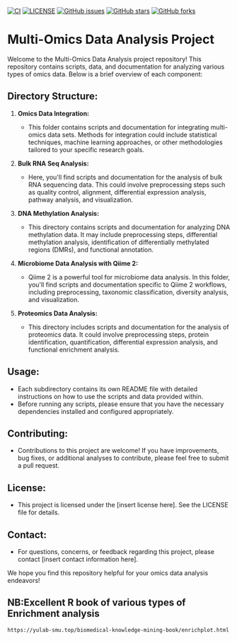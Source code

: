 [![CI](https://github.com/rayotoo/MultiOmics/actions/workflows/blank.yml/badge.svg)](https://github.com/rayotoo/MultiOmics/actions/workflows/blank.yml)
[![LICENSE](https://img.shields.io/github/license/rayotoo/MultiOmics?style=flat-square&color=green)](https://github.com/rayotoo/MultiOmics/blob/main/LICENSE)
[![GitHub issues](https://img.shields.io/github/issues/rayotoo/MultiOmics?style=flat-square)](https://github.com/rayotoo/sMultiOmics/issues)
[![GitHub stars](https://img.shields.io/github/stars/rayotoo/MultiOmics?style=flat-square&color=important)](https://github.com/rayotoo/MultiOmics/stargazers)
[![GitHub forks](https://img.shields.io/github/forks/rayotoo/MultiOmics?style=flat-square&color=blueviolet)](https://github.com/rayotoo/MultiOmics/network/members)

# Multi-Omics Data Analysis Project

Welcome to the Multi-Omics Data Analysis project repository! This repository contains scripts, data, and documentation for analyzing various types of omics data. Below is a brief overview of each component:

## Directory Structure:

1. **Omics Data Integration:**
   - This folder contains scripts and documentation for integrating multi-omics data sets. Methods for integration could include statistical techniques, machine learning approaches, or other methodologies tailored to your specific research goals.

2. **Bulk RNA Seq Analysis:**
   - Here, you'll find scripts and documentation for the analysis of bulk RNA sequencing data. This could involve preprocessing steps such as quality control, alignment, differential expression analysis, pathway analysis, and visualization.

3. **DNA Methylation Analysis:**
   - This directory contains scripts and documentation for analyzing DNA methylation data. It may include preprocessing steps, differential methylation analysis, identification of differentially methylated regions (DMRs), and functional annotation.

4. **Microbiome Data Analysis with Qiime 2:**
   - Qiime 2 is a powerful tool for microbiome data analysis. In this folder, you'll find scripts and documentation specific to Qiime 2 workflows, including preprocessing, taxonomic classification, diversity analysis, and visualization.

5. **Proteomics Data Analysis:**
   - This directory includes scripts and documentation for the analysis of proteomics data. It could involve preprocessing steps, protein identification, quantification, differential expression analysis, and functional enrichment analysis.

## Usage:
- Each subdirectory contains its own README file with detailed instructions on how to use the scripts and data provided within.
- Before running any scripts, please ensure that you have the necessary dependencies installed and configured appropriately.

## Contributing:
- Contributions to this project are welcome! If you have improvements, bug fixes, or additional analyses to contribute, please feel free to submit a pull request.

## License:
- This project is licensed under the [insert license here]. See the LICENSE file for details.

## Contact:
- For questions, concerns, or feedback regarding this project, please contact [insert contact information here].

We hope you find this repository helpful for your omics data analysis endeavors!



## NB:Excellent R book of various types of Enrichment analysis
```
https://yulab-smu.top/biomedical-knowledge-mining-book/enrichplot.html
```
